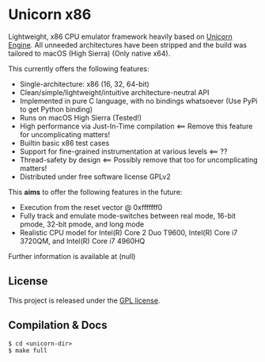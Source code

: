 Unicorn x86
==============

Lightweight, x86 CPU emulator framework heavily based on [Unicorn Engine](https://www.unicorn-engine.org/).
All unneeded architectures have been stripped and the build was tailored to macOS (High Sierra) (Only native x64).

This currently offers the following features:
  - Single-architecture: x86 (16, 32, 64-bit)
  - Clean/simple/lightweight/intuitive architecture-neutral API
  - Implemented in pure C language, with no bindings whatsoever (Use PyPi to get Python binding)
  - Runs on macOS High Sierra (Tested!)
  - High performance via Just-In-Time compilation <== Remove this feature for uncomplicating matters!
  - Builtin basic x86 test cases
  - Support for fine-grained instrumentation at various levels <== ??
  - Thread-safety by design <== Possibly remove that too for uncomplicating matters!
  - Distributed under free software license GPLv2

This __aims__ to offer the following features in the future:
  - Execution from the reset vector @ 0xfffffff0
  - Fully track and emulate mode-switches between real mode, 16-bit pmode, 32-bit pmode, and long mode
  - Realistic CPU model for Intel(R) Core 2 Duo T9600, Intel(R) Core i7 3720QM, and Intel(R) Core i7 4960HQ

Further information is available at (null)


License
-------

This project is released under the [GPL license](COPYING).


Compilation & Docs
------------------

```
$ cd <unicorn-dir>
$ make full
```
